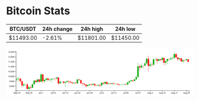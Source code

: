 # Bitcoin Stats

BTC/USDT|24h change|24h high|24h low|
|---|---|---|---|
|$11493.00|-2.61%|$11801.00|$11450.00|

<img src="./chart.svg">
